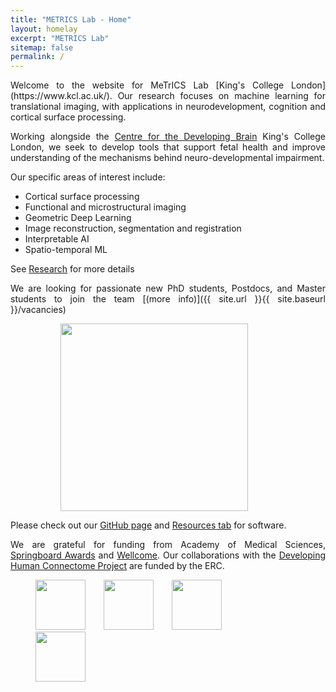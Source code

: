 ```yaml
---
title: "METRICS Lab - Home"
layout: homelay
excerpt: "METRICS Lab"
sitemap: false
permalink: /
---
```

<div markdown style="text-align: justify">
Welcome to the website for MeTrICS Lab [King's College London](https://www.kcl.ac.uk/). Our research focuses on machine learning for translational imaging, with applications in neurodevelopment, cognition and cortical surface processing.

Working alongside the [Centre for the Developing Brain](https://www.developingbrain.co.uk/) King's College London, we seek to develop tools that support fetal health and improve understanding of the mechanisms behind neuro-developmental impairment.

Our specific areas of interest include:
- Cortical surface processing
- Functional and microstructural imaging
- Geometric Deep Learning
- Image reconstruction, segmentation and registration
- Interpretable AI
- Spatio-temporal ML

 See [Research](research) for more details


We are  looking for passionate new PhD students, Postdocs, and Master students to join the team [(more info)]({{ site.url }}{{ site.baseurl }}/vacancies)

<figure>
 <img src="{{ site.url }}{{ site.baseurl }}/images/slider7001400/METRICS_group_pic.jpg" style="height:300px; padding-left:40">
 </figure>

Please check out our [GitHub page](https://github.com/metrics-lab) and [Resources tab](resources) for software.

We are grateful for funding from Academy of Medical Sciences, [Springboard Awards](https://acmedsci.ac.uk/grants-and-schemes/grant-schemes/springboard) and [Wellcome](https://wellcome.ac.uk/funding). Our collaborations with the [Developing Human Connectome Project](http://www.developingconnectome.org/) are funded by the ERC.
</div>

<figure class="fourth">
  <img src="{{ site.url }}{{ site.baseurl }}/images/logopic/Logo_AMS.png" style="height: 80px; ; padding-right:25px">
  <img src="{{ site.url }}{{ site.baseurl }}/images/logopic/Logo_Wellcome.jpeg" style="height: 80px; padding-right:25px">
  <img src="{{ site.url }}{{ site.baseurl }}/images/logopic/Logo_ERC.jpg" style="height: 80px; padding-right:25px">
  <img src="{{ site.url }}{{ site.baseurl }}/images/logopic/Logo_Kings.png" style="height: 80px; padding-right:25px">
</figure>
<p>
</p>
